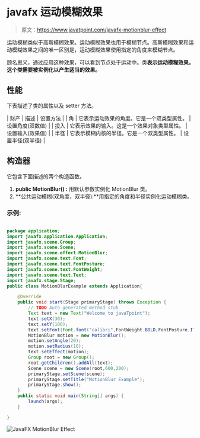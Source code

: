 # javafx 运动模糊效果

> 原文：<https://www.javatpoint.com/javafx-motionblur-effect>

运动模糊类似于高斯模糊效果。运动模糊效果也用于模糊节点。高斯模糊效果和运动模糊效果之间的唯一区别是，运动模糊效果使用指定的角度来模糊节点。

顾名思义，通过应用这种效果，可以看到节点处于运动中。类**表示运动模糊效果。这个类需要被实例化以产生适当的效果。**

## 性能

下表描述了类的属性以及 setter 方法。

| 财产 | 描述 | 设置方法 |
| 角 | 它表示运动效果的角度。它是一个双类型属性。 | 设置角度(双数值) |
| 投入 | 它表示效果的输入。这是一个效果对象类型属性。 | 设置输入(效果值) |
| 半径 | 它表示模糊内核的半径。它是一个双类型属性。 | 设置半径(双半径) |

## 构造器

它包含下面描述的两个构造函数。

1.  **public MotionBlur() :** 用默认参数实例化 MotionBlur 类。
2.  **公共运动模糊(双角度，双半径):**用指定的角度和半径实例化运动模糊类。

### 示例:

```java

package application;
import javafx.application.Application;
import javafx.scene.Group;
import javafx.scene.Scene;
import javafx.scene.effect.MotionBlur;
import javafx.scene.text.Font;
import javafx.scene.text.FontPosture;
import javafx.scene.text.FontWeight;
import javafx.scene.text.Text;
import javafx.stage.Stage;
public class MotionBlurExample extends Application{

	@Override
	public void start(Stage primaryStage) throws Exception {
		// TODO Auto-generated method stub
		Text text = new Text("Welcome to javaTpoint");
		text.setX(30);
		text.setY(100);
		text.setFont(Font.font("calibri",FontWeight.BOLD,FontPosture.ITALIC,40));
		MotionBlur motion = new MotionBlur();
		motion.setAngle(20);
		motion.setRadius(10);
		text.setEffect(motion);
		Group root = new Group();
		root.getChildren().addAll(text);
		Scene scene = new Scene(root,600,200);
		primaryStage.setScene(scene);
		primaryStage.setTitle("MotionBlur Example");
		primaryStage.show();
	}
	public static void main(String[] args) {
		launch(args);
	}

}

```

![JavaFX MotionBlur Effect](../img/49cc4651ee00c9377129d45caaa319bf.png)